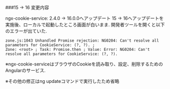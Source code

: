 ###15 → 16 変更内容

ngx-cookie-service: 2.4.0 →  16.0.0へアップデート
15 → 16へアップデートを実施後、ローカルで起動したところ画面が白いまま.
開発者ツールを開くと以下のエラーが出ていた.

```
zone.js:1043 Unhandled Promise rejection: NG0204: Can't resolve all parameters for CookieService: (?, ?). ;
Zone: <root> ; Task: Promise.then ; Value: Error: NG0204: Can't resolve all parameters for CookieService: (?, ?).
```

※ngx-cookie-serviceはブラウザのCookieを読み取り、設定、削除するためのAngularのサービス.

※その他の修正はng updateコマンドで実行したため省略

